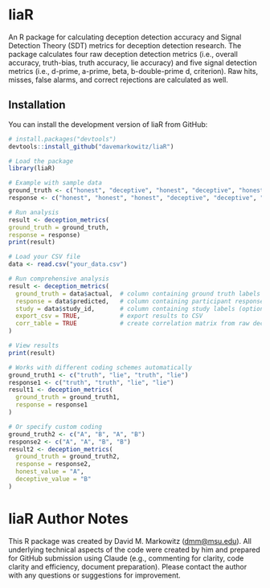 # liaR

An R package for calculating deception detection accuracy and Signal Detection Theory (SDT) metrics for deception detection research. The package calculates four raw deception detection metrics (i.e., overall accuracy, truth-bias, truth accuracy, lie accuracy) and five signal detection metrics (i.e., d-prime, a-prime, beta, b-double-prime d, criterion). Raw hits, misses, false alarms, and correct rejections are calculated as well.

## Installation

You can install the development version of liaR from GitHub:

```r
# install.packages("devtools")
devtools::install_github("davemarkowitz/liaR")

```
```r
# Load the package
library(liaR)

# Example with sample data
ground_truth <- c("honest", "deceptive", "honest", "deceptive", "honest", "deceptive")
response <- c("honest", "honest", "honest", "deceptive", "deceptive", "deceptive")

# Run analysis
result <- deception_metrics(
ground_truth = ground_truth,
response = response)
print(result)
```
```r
# Load your CSV file
data <- read.csv("your_data.csv")

# Run comprehensive analysis
result <- deception_metrics(
  ground_truth = data$actual,  # column containing ground truth labels
  response = data$predicted,   # column containing participant responses  
  study = data$study_id,       # column containing study labels (optional)
  export_csv = TRUE,           # export results to CSV
  corr_table = TRUE            # create correlation matrix from raw deception detection and SDT metrics
)
```
```r
# View results
print(result)

# Works with different coding schemes automatically
ground_truth1 <- c("truth", "lie", "truth", "lie")
response1 <- c("truth", "truth", "lie", "lie")
result1 <- deception_metrics(
  ground_truth = ground_truth1,
  response = response1
)

# Or specify custom coding
ground_truth2 <- c("A", "B", "A", "B")  
response2 <- c("A", "A", "B", "B")
result2 <- deception_metrics(
  ground_truth = ground_truth2,
  response = response2, 
  honest_value = "A", 
  deceptive_value = "B"
)
```
# liaR Author Notes

This R package was created by David M. Markowitz (dmm@msu.edu). All underlying technical aspects of the code were created by him and prepared for GitHub submission using Claude (e.g., commenting for clarity, code clarity and efficiency, document preparation). Please contact the author with any questions or suggestions for improvement.
